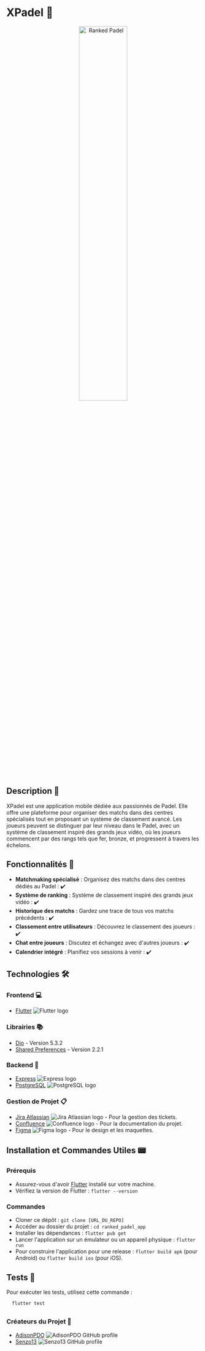 # XPadel 🎾

<div align="center" style="text-align:center">
<img src="app.png" alt="Ranked Padel" width="50%" height="50%"/>
</div>

## Description 🔬

XPadel est une application mobile dédiée aux passionnés de Padel. Elle offre une plateforme pour organiser des matchs dans des centres spécialisés tout en proposant un système de classement avancé. Les joueurs peuvent se distinguer par leur niveau dans le Padel, avec un système de classement inspiré des grands jeux vidéo, où les joueurs commencent par des rangs tels que fer, bronze, et progressent à travers les échelons.

## Fonctionnalités 📝

- **Matchmaking spécialisé** : Organisez des matchs dans des centres dédiés au Padel : ✔️
- **Système de ranking** : Système de classement inspiré des grands jeux vidéo : ✔️
- **Historique des matchs** : Gardez une trace de tous vos matchs précédents : ✔️
- **Classement entre utilisateurs** : Découvrez le classement des joueurs : ✔️
- **Chat entre joueurs** : Discutez et échangez avec d'autres joueurs : ✔️
- **Calendrier intégré** : Planifiez vos sessions à venir : ✔️

## Technologies 🛠

### Frontend 💻

- [Flutter](https://flutter.dev/) <img src="https://img.shields.io/badge/-Flutter-02569B?style=flat-square&logo=flutter&logoColor=white" alt="Flutter logo">

### Librairies 📚

- [Dio](https://pub.dev/packages/dio) - Version 5.3.2
- [Shared Preferences](https://pub.dev/packages/shared_preferences) - Version 2.2.1

### Backend 📡

- [Express](https://expressjs.com/) <img src="https://img.shields.io/badge/-Express-black?style=flat-square&logo=express&logoColor=white" alt="Express logo">
- [PostgreSQL](https://www.postgresql.org/) <img src="https://img.shields.io/badge/-PostgreSQL-336791?style=flat-square&logo=postgresql&logoColor=white" alt="PostgreSQL logo">

### Gestion de Projet 📋

- [Jira Atlassian](https://ranked-padel.atlassian.net/jira/software/projects/KAN/boards/1/backlog?epics=visible) <img src="https://img.shields.io/badge/-Jira-0052CC?style=flat-square&logo=jira&logoColor=white" alt="Jira Atlassian logo"> - Pour la gestion des tickets.
- [Confluence](https://ranked-padel.atlassian.net/wiki/spaces/RPD/overview) <img src="https://img.shields.io/badge/-Confluence-172B4D?style=flat-square&logo=confluence&logoColor=white" alt="Confluence logo"> - Pour la documentation du projet.
- [Figma](https://www.figma.com/file/54uJvwjYhdNSHc2nQDzeKI/Untitled?type=design&node-id=0%3A1&mode=design&t=fL6n8mGpB5rfcwUr-1) <img src="https://img.shields.io/badge/-Figma-F24E1E?style=flat-square&logo=figma&logoColor=white" alt="Figma logo"> - Pour le design et les maquettes.

## Installation et Commandes Utiles 📟

### Prérequis

- Assurez-vous d'avoir [Flutter](https://flutter.dev/docs/get-started/install) installé sur votre machine.
- Vérifiez la version de Flutter : `flutter --version`

### Commandes

- Cloner ce dépôt : `git clone [URL_DU_REPO]`
- Accéder au dossier du projet : `cd ranked_padel_app`
- Installer les dépendances : `flutter pub get`
- Lancer l'application sur un émulateur ou un appareil physique : `flutter run`
- Pour construire l'application pour une release : `flutter build apk` (pour Android) ou `flutter build ios` (pour iOS).

## Tests 🧪

Pour exécuter les tests, utilisez cette commande :

```bash
  flutter test
```

##

### Créateurs du Projet 👥

- [AdisonPDO](https://github.com/AdisonPDO) <img src="https://img.shields.io/badge/-AdisonPDO-181717?style=flat-square&logo=github&logoColor=white" alt="AdisonPDO GitHub profile">
- [Senzo13](https://github.com/Senzo13) <img src="https://img.shields.io/badge/-Senzo13-181717?style=flat-square&logo=github&logoColor=white" alt="Senzo13 GitHub profile">

